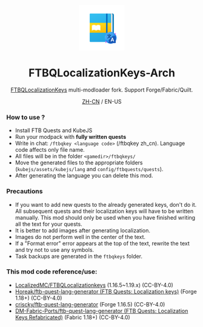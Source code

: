 <center><div align="center">

<img height="120" src="icon/400x400.png" width="120"/>

# FTBQLocalizationKeys-Arch

[FTBQLocalizationKeys](https://github.com/LocalizedMC/FTBQLocalizationkeys) multi-modloader fork. 
Support Forge/Fabric/Quilt.

[ZH-CN](README-ZHCN.md) / EN-US

</div></center>

### How to use ?
- Install FTB Quests and KubeJS
- Run your modpack with **fully written quests**
- Write in chat: `/ftbqkey <language code>` (/ftbqkey zh_cn). Language code affects only file name.
- All files will be in the folder `<gamedir>/ftbqkeys/`
- Move the generated files to the appropriate folders (`kubejs/assets/kubejs/lang` and `config/ftbquests/quests`).
- After generating the language you can delete this mod.

### Precautions
- If you want to add new quests to the already generated keys, don't do it. All subsequent quests and their localization keys will have to be written manually. This mod should only be used when you have finished writing all the text for your quests.
- It is better to add images after generating localization.
- Images do not perform well in the center of the text.
- If a "Format error" error appears at the top of the text, rewrite the text and try not to use any symbols.
- Task backups are generated in the `ftbqkeys` folder.


### This mod code reference/use:
- [LocalizedMC/FTBQLocalizationkeys](https://github.com/LocalizedMC/FTBQLocalizationkeys) (1.16.5~1.19.x) (CC-BY-4.0)
- [Horeak/ftb-quest-lang-generator (FTB Quests: Localization keys)](https://github.com/Horeak/ftb-quest-lang-generator) (Forge 1.18+) (CC-BY-4.0)
- [criscky/ftb-quest-lang-generator](https://github.com/criscky/ftb-quest-lang-generator) (Forge 1.16.5) (CC-BY-4.0)
- [DM-Fabric-Ports/ftb-quest-lang-generator (FTB Quests: Localization Keys Refabricated)](https://github.com/DM-Fabric-Ports/ftb-quest-lang-generator) (Fabric 1.18+) (CC-BY-4.0)
